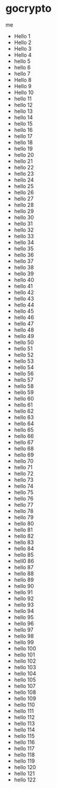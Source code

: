 # gocrypto
me
- Hello 1
- Hello 2
- Hello 3
- Hello 4
- hello 5
- hello 6
- hello 7
- Hello 8
- Hello 9
- Hello 10
- hello 11
- hello 12
- hello 13
- hello 14
- hello 15
- hello 16
- hello 17
- hello 18
- hello 19
- hello 20
- hello 21
- hello 22
- hello 23
- hello 24
- hello 25
- hello 26
- hello 27
- hello 28
- hello 29
- hello 30
- hello 31
- hello 32
- hello 33
- hello 34
- hello 35
- hello 36
- hello 37
- hello 38
- hello 39
- hello 40
- hello 41
- hello 42
- hello 43
- hello 44
- hello 45
- hello 46
- hello 47
- hello 48
- hello 49
- hello 50
- hello 51
- hello 52
- hello 53
- hello 54
- hello 56
- hello 57
- hello 58
- hello 59
- hello 60
- hello 61
- hello 62
- hello 63
- hello 64
- hello 65
- hello 66
- hello 67
- hello 68
- hello 69
- hello 70
- hello 71
- hello 72
- hello 73
- hello 74
- hello 75
- hello 76
- hello 77
- hello 78
- hello 79
- hello 80
- hello 81
- hello 82
- hello 83
- hello 84
- hello 85
- hell0 86
- hello 87
- hello 88
- hello 89
- hello 90
- hello 91
- hello 92
- hello 93
- hello 94
- hello 95
- hello 96
- hello 97
- hello 98
- hello 99
- hello 100
- hello 101
- hello 102
- hello 103
- hello 104
- hello 105
- hello 107
- hello 108
- hello 109
- hello 110
- hello 111
- hello 112
- hello 113
- hello 114
- hello 115
- hello 116
- hello 117
- hello 118
- hello 119
- hello 120
- hello 121
- hello 122
